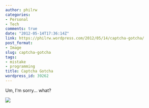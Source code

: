 ```yaml
---
author: philrw
categories:
- Personal
- Tech
comments: true
date: "2012-05-14T17:36:14Z"
link: https://philrw.wordpress.com/2012/05/14/captcha-gotcha/
post_format:
- Image
slug: captcha-gotcha
tags:
- mistake
- programming
title: Captcha Gotcha
wordpress_id: 39262
---
```


Um, I'm sorry... what?

![](/images/hebrewcaptcha.jpg)
